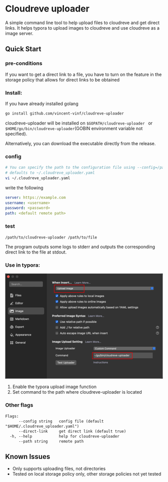 # Cloudreve uploader

A simple command line tool to help upload files to cloudreve and get direct links. It helps typora to upload images to cloudreve and use cloudreve as a image server.

## Quick Start

### pre-conditions

If you want to get a direct link to a file, you have to turn on the feature in the storage policy that allows for direct links to be obtained

### Install:

If you have already installed golang

```sh
go install github.com/vincent-vinf/cloudreve-uploader
```

cloudreve-uploader will be installed on `$GOPATH/cloudreve-uploader ` or `$HOME/go/bin/cloudreve-uploader`(GOBIN environment variable not specified).

Alternatively, you can download the executable directly from the release.

### config

```sh
# You can specify the path to the configuration file using --config=/path/to/config.yaml
# defaults to ~/.cloudreve_uploader.yaml
vi ~/.cloudreve_uploader.yaml
```

write the following

```yaml
server: https://example.com
username: <username>
password: <password>
path: <default remote path>
```

### test

```sh
/path/to/cloudreve-uploader /path/to/file
```

The program outputs some logs to stderr and outputs the corresponding direct link to the file at stdout.

### Use in typora:

<img src="assets/image-20240411160227988.png" alt="image-20240411160227988" style="zoom:50%;" />

1. Enable the typora upload image function
2. Set command to the path where cloudreve-uploader is located

### Other flags

```
Flags:
      --config string   config file (default "$HOME/.cloudreve_uploader.yaml")
      --direct-link     get direct link (default true)
  -h, --help            help for cloudreve-uploader
      --path string     remote path
```

## Known Issues

* Only supports uploading files, not directories
* Tested on local storage policy only, other storage policies not yet tested
